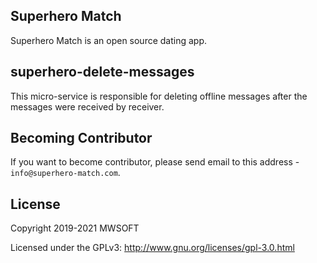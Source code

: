 ## Superhero Match
Superhero Match is an open source dating app.

## superhero-delete-messages
This micro-service is responsible for deleting offline messages after the messages were received by receiver. 

## Becoming Contributor
If you want to become contributor, please send email to this address - `info@superhero-match.com`.

## License
Copyright 2019-2021 MWSOFT

Licensed under the GPLv3: http://www.gnu.org/licenses/gpl-3.0.html